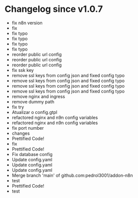 # Changelog since v1.0.7
- fix n8n version 
- fix 
- fix typo 
- fix typo 
- fix typo 
- fix typo 
- reorder public url config 
- reorder public url config 
- reorder public url config 
- fix ssk key 
- remove ssl keys from config json and fixed config typo 
- remove ssl keys from config json and fixed config typo 
- remove ssl keys from config json and fixed config typo 
- remove ssl keys from config json and fixed config typo 
- remove nginx and ingress 
- remove dummy path 
- fix try 
- Atualizar o config.gtpl 
- refactored nginx and n9n config variables 
- refactored nginx and n9n config variables 
- fix port number 
- changes 
- Prettified Code! 
- fix 
- Prettified Code! 
- Fix database config 
- Update config.yaml 
- Update config.yaml 
- Update config.yaml 
- Merge branch 'main' of github.com:pedrol3001/addon-n8n 
- test 
- Prettified Code! 
- test 
